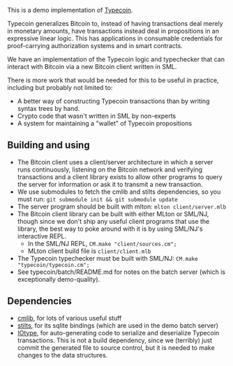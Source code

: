 This is a demo implementation of [Typecoin](https://www.msully.net/stuff/typecoin.pdf).

Typecoin generalizes Bitcoin to, instead of having transactions deal
merely in monetary amounts, have transactions instead deal in
propositions in an expressive linear logic.
This has applications in consumable credentials for proof-carrying
authorization systems and in smart contracts.

We have an implementation of the Typecoin logic and typechecker that
can interact with Bitcoin via a new Bitcoin client written in SML.

There is more work that would be needed for this to be useful in
practice, including but probably not limited to:
 * A better way of constructing Typecoin transactions than
   by writing syntax trees by hand.
 * Crypto code that wasn't written in SML by non-experts
 * A system for maintaining a "wallet" of Typecoin propositions


Building and using
-----------
 * The Bitcoin client uses a client/server architecture in which a
   server runs continuously, listening on the Bitcoin network and
   verifying transactions and a client library exists to allow other
   programs to query the server for information or ask it to transmit
   a new transaction.
 * We use submodules to fetch the cmlib and stilts dependencies,
   so you must run:
    `git submodule init && git submodule update`
 * The server program should be built with mlton:
    `mlton client/server.mlb`
 * The Bitcoin client library can be built with either MLton or
   SML/NJ, though since we don't ship any useful client programs that
   use the library, the best way to poke around with it is by using
   SML/NJ's interactive REPL.
    - In the SML/NJ REPL, `CM.make "client/sources.cm";`
    - MLton client build file is `client/client.mlb`
 * The Typecoin typechecker must be built with SML/NJ:
   `CM.make "typecoin/typecoin.cm";`
 * See typecoin/batch/README.md for notes on the batch server
   (which is exceptionally demo-quality).


Dependencies
-----------
 * [cmlib](https://github.com/standardml/cmlib/), for lots of various useful stuff
 * [stilts](https://github.com/j4cbo/stilts/), for its sqlite
   bindings (which are used in the demo batch server)
 * [IOtype](http://yumegakanau.org/code/iotype/), for auto-generating
   code to serialize and deserialize Typecoin transactions. This is not
   a build dependency, since we (terribly) just commit the generated
   file to source control, but it is needed to make changes to the
   data structures.
